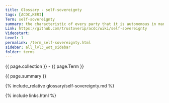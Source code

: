 ```yaml
---
title: Glossary - self-sovereignty
tags: [ACDC,KERI]
Term: self-sovereignty
summary: the characteristic of every party that it is autonomous in managing and operating its own knowledge
Link: https://github.com/trustoverip/acdc/wiki/self-sovereignty
Videostart: 
Level: 1
permalink: /term_self-sovereignty.html
sidebar: all_lvl3_wot_sidebar
folder: terms
---
```


{{ page.collection }} - {{ page.Term }}

   {{ page.summary }}

{% include_relative glossary/self-sovereignty.md %}

 {% include links.html %} 
